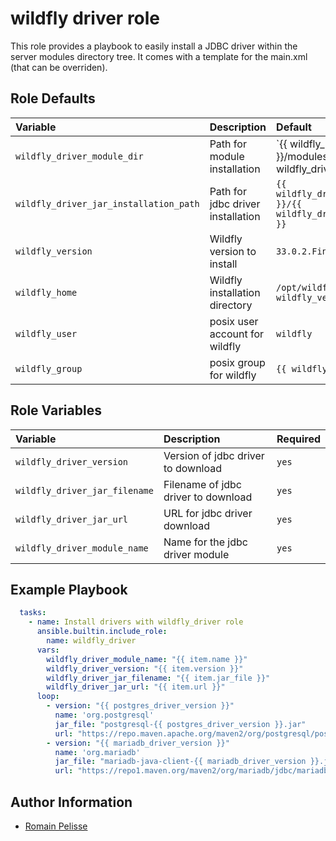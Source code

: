 wildfly driver role
===================

This role provides a playbook to easily install a JDBC driver within
the server modules directory tree. It comes with a template for the main.xml
(that can be overriden).

<!--start argument_specs-->
Role Defaults
-------------

| Variable | Description | Default |
|:---------|:------------|:--------|
|`wildfly_driver_module_dir`| Path for module installation | `{{ wildfly_home }}/modules/{{ wildfly_driver_module_name | replace('.', '/') }}/main` |
|`wildfly_driver_jar_installation_path`| Path for jdbc driver installation | `{{ wildfly_driver_module_dir }}/{{ wildfly_driver_jar_filename }}` |
|`wildfly_version`| Wildfly version to install | `33.0.2.Final` |
|`wildfly_home`| Wildfly installation directory | `/opt/wildfly/wildfly-{{ wildfly_version }}/` |
|`wildfly_user`| posix user account for wildfly | `wildfly` |
|`wildfly_group`| posix group for wildfly | `{{ wildfly_user }}` |
<!--end argument_specs-->


Role Variables
--------------

| Variable | Description | Required |
|:---------|:------------|:--------|
|`wildfly_driver_version`| Version of jdbc driver to download | `yes` |
|`wildfly_driver_jar_filename`| Filename of jdbc driver to download | `yes` |
|`wildfly_driver_jar_url`| URL for jdbc driver download | `yes` |
|`wildfly_driver_module_name`| Name for the jdbc driver module | `yes` |


Example Playbook
----------------

```yaml
  tasks:
    - name: Install drivers with wildfly_driver role
      ansible.builtin.include_role:
        name: wildfly_driver
      vars:
        wildfly_driver_module_name: "{{ item.name }}"
        wildfly_driver_version: "{{ item.version }}"
        wildfly_driver_jar_filename: "{{ item.jar_file }}"
        wildfly_driver_jar_url: "{{ item.url }}"
      loop:
        - version: "{{ postgres_driver_version }}"
          name: 'org.postgresql'
          jar_file: "postgresql-{{ postgres_driver_version }}.jar"
          url: "https://repo.maven.apache.org/maven2/org/postgresql/postgresql/{{ postgres_driver_version }}/postgresql-{{ postgres_driver_version }}.jar"
        - version: "{{ mariadb_driver_version }}"
          name: 'org.mariadb'
          jar_file: "mariadb-java-client-{{ mariadb_driver_version }}.jar"
          url: "https://repo1.maven.org/maven2/org/mariadb/jdbc/mariadb-java-client/{{ mariadb_driver_version }}/mariadb-java-client-{{ mariadb_driver_version }}.jar"
```


Author Information
------------------

* [Romain Pelisse](https://github.com/rpelisse)
